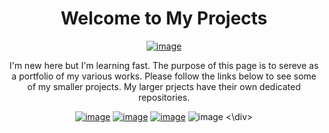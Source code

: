 <div align="center">
  
# Welcome to My Projects

[![image](https://img.shields.io/badge/-LinkedIn-0077B5?style=for-the-badge&logo=linkedin&labelColor=blue)](https://fi.linkedin.com/in/charles-rambo?trk=profile-badge)

I'm new here but I'm learning fast. The purpose of this page is to sereve as a portfolio of my various works. Please follow the links below to see some of my smaller projects. My larger prjects have their own dedicated repositories.

[![image](https://img.shields.io/badge/-Python-3776AB?style=for-the-badge&logo=Python&logoColor=white)](https://github.com/fizixmastr/Miscellaneous-Python-Projects) [![image](https://img.shields.io/badge/-mathematica-DD1100?style=for-the-badge&logo=wolfram-mathematica&logoColor=white)](https://github.com/fizixmastr/Miscellaneous-Mathematica-Projects) [![image](https://img.shields.io/badge/-Matlab-0076A8?style=for-the-badge&logo=mathworks&logoColor=white)](https://github.com/fizixmastr/Miscellaneous-MATLAB-Projects) ![image](https://img.shields.io/badge/-latex-008080?style=for-the-badge&logo=latex&logoColor=white)
<\div>

<!--
**fizixmastr/fizixmastr** is a ✨ _special_ ✨ repository because its `README.md` (this file) appears on your GitHub profile.



Here are some ideas to get you started:

- 🔭 I’m currently working on ...
- 🌱 I’m currently learning ...
- 👯 I’m looking to collaborate on ...
- 🤔 I’m looking for help with ...
- 💬 Ask me about ...
- 📫 How to reach me: ...
- 😄 Pronouns: ...
- ⚡ Fun fact: ...
-->
